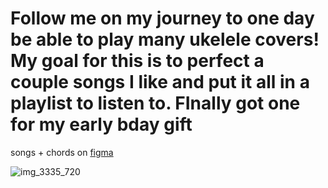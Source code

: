 # Follow me on my journey to one day be able to play many ukelele covers! My goal for this is to perfect a couple songs I like and put it all in a playlist to listen to. FInally got one for my early bday gift

songs + chords on [figma](https://www.figma.com/design/59JxF1uciqJeRjfwrnZtFL/songs?node-id=0-1&t=lNV7Wi1dH2hqIFrv-1)

![img_3335_720](https://github.com/se1yu/ukelele/assets/121521414/113cab0d-90d3-4c10-a8e9-fc22e8228ae1)



